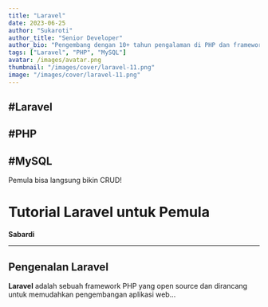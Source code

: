 ```yaml
---
title: "Laravel"
date: 2023-06-25
author: "Sukaroti"
author_title: "Senior Developer"
author_bio: "Pengembang dengan 10+ tahun pengalaman di PHP dan framework Laravel."
tags: ["Laravel", "PHP", "MySQL"]
avatar: /images/avatar.png
thumbnail: "/images/cover/laravel-11.png"
image: "/images/cover/laravel-11.png"
---
```


## #Laravel
## #PHP
## #MySQL

Pemula bisa langsung bikin CRUD!

# Tutorial Laravel untuk Pemula

**Sabardi**

---

## Pengenalan Laravel

**Laravel** adalah sebuah framework PHP yang open source dan dirancang untuk memudahkan pengembangan aplikasi web...